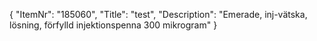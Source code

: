 {
  "ItemNr": "185060",
  "Title": "test",
  "Description": "Emerade, inj-vätska, lösning, förfylld injektionspenna 300 mikrogram"
}